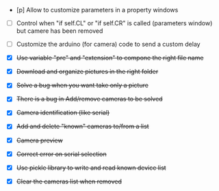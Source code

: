- [p] Allow to customize parameters in a property windows
- [ ] Control when "if self.CL" or "if self.CR" is called (parameters window) but camere has been removed
- [ ] Customize the arduino (for camera) code to send a custom delay 

- [x] <del>Use variable "pre" and "extension" to compone the right file name</del>
- [x] <del>Download and organize pictures in the right folder</del>
- [x] <del>Solve a bug when you want take only a picture</del>
- [x] <del>There is a bug in Add/remove cameras to be solved</del>
- [x] <del>Camera identification (like serial)</del>
- [x] <del>Add and delete "known" cameras to/from a list</del>
- [x] <del>Camera preview</del>
- [x] <del>Correct error on serial selection</del>
- [x] <del>Use pickle library to write and read known device list</del>
- [x] <del>Clear the cameras list when removed</del>

 
